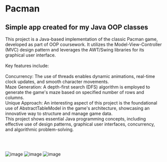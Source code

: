 <h1>Pacman</h1>
<h2>Simple app created for my Java OOP classes</h2>
This project is a Java-based implementation of the classic Pacman game, developed as part of OOP coursework. It utilizes the Model-View-Controller (MVC) design pattern
and leverages the AWT/Swing libraries for its graphical user interface.
<br><br>
Key features include:
<br><br>
Concurrency: The use of threads enables dynamic animations, real-time clock updates, and smooth character movements.
<br>
Maze Generation: A depth-first search (DFS) algorithm is employed to generate the game's maze based on specified number of rows and columns.
<br>
Unique Approach: An interesting aspect of this project is the foundational use of AbstractTableModel in the game's architecture, showcasing an innovative way to structure and manage game data.
<br>
This project shows essential Java programming concepts, including effective use of design patterns, graphical user interfaces, concurrency, and algorithmic problem-solving.

<br><br>

![image](https://github.com/przemyslawren/pacman/assets/122983696/dd5c7a96-9928-47b1-855c-d902965deee8)
![image](https://github.com/przemyslawren/pacman/assets/122983696/7a10d86d-a317-4a02-aa7e-1da36a70d153)
![image](https://github.com/przemyslawren/pacman/assets/122983696/419d8578-34e1-453c-a698-3a27ce56e2b4)
